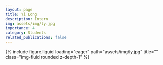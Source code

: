 ```yaml
---
layout: page
title: Yi Long
description: Intern
img: assets/img/ly.jpg
importance: 4
category: Students
related_publications: false
---
```




<div class="row">
    <div class="col-sm-8 mt-3 mt-md-0">
        <!-- <p>Email: tyz20@m.fudan.edu.cn</p> -->
        <!-- <p>Intern</p> -->
    </div>
    <div class="col-sm-4 mt-3 mt-md-0">
        {% include figure.liquid loading="eager" path="assets/img/ly.jpg" title="" class="img-fluid rounded z-depth-1" %}
    </div>
</div>
